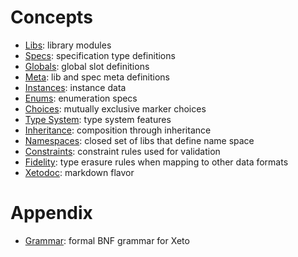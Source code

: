 # Concepts

- [Libs](Libs.md): library modules
- [Specs](Specs.md): specification type definitions
- [Globals](Globals.md): global slot definitions
- [Meta](Meta.md): lib and spec meta definitions
- [Instances](Instances.md): instance data
- [Enums](Enums.md): enumeration specs
- [Choices](Choices.md): mutually exclusive marker choices
- [Type System](TypeSystem.md): type system features
- [Inheritance](Inheritance.md): composition through inheritance
- [Namespaces](Namespaces.md): closed set of libs that define name space
- [Constraints](Constraints.md): constraint rules used for validation
- [Fidelity](Fidelity.md): type erasure rules when mapping to other data formats
- [Xetodoc](Xetodoc.md): markdown flavor

# Appendix

- [Grammar](Grammar.md): formal BNF grammar for Xeto

